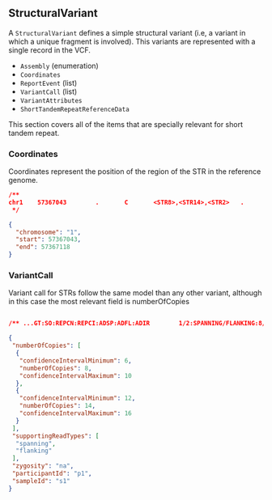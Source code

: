 ## StructuralVariant

A `StructuralVariant` defines a simple structural variant (i.e, a variant in which a unique fragment is involved). This
variants are represented with a single record in the VCF.

* `Assembly` (enumeration)
* `Coordinates`
* `ReportEvent` (list)
* `VariantCall` (list)
* `VariantAttributes`
* `ShortTandemRepeatReferenceData`
 
This section covers all of the items that are specially relevant for short tandem repeat.   

### Coordinates
Coordinates represent the position of the region of the STR in the reference genome.

```json
/**
chr1    57367043        .       C       <STR8>,<STR14>,<STR2>   .       PASS    END=57367118
 */

{
  "chromosome": "1",
  "start": 57367043,
  "end": 57367118
}

```

### VariantCall
Variant call for STRs follow the same model than any other variant, although in this case the most relevant field is
numberOfCopies

```json

/** ...GT:SO:REPCN:REPCI:ADSP:ADFL:ADIR        1/2:SPANNING/FLANKING:8/14:6-10/12-16:16/6:18/19:0/0*/

{
 "numberOfCopies": [
  {
   "confidenceIntervalMinimum": 6, 
   "numberOfCopies": 8, 
   "confidenceIntervalMaximum": 10
  }, 
  {
   "confidenceIntervalMinimum": 12, 
   "numberOfCopies": 14, 
   "confidenceIntervalMaximum": 16
  }
 ], 
 "supportingReadTypes": [
  "spanning", 
  "flanking"
 ], 
 "zygosity": "na", 
 "participantId": "p1", 
 "sampleId": "s1"
}

```